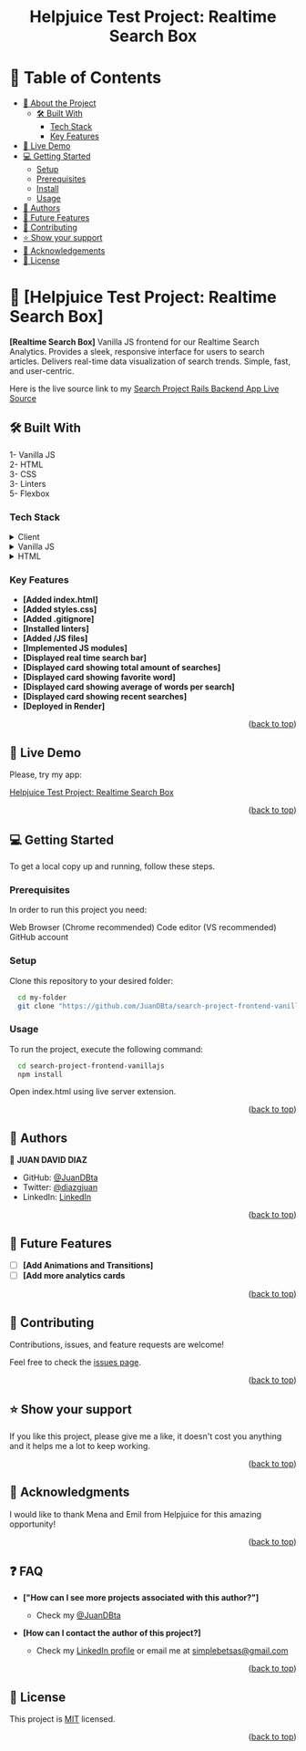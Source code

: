 <a name="readme-top"></a>

<div align="center">

<h1><b>Helpjuice Test Project: Realtime Search Box</b></h1>
 

</div>

# 📗 Table of Contents

- [📖 About the Project](#about-project)
  - [🛠 Built With](#built-with)
    - [Tech Stack](#tech-stack)
    - [Key Features](#key-features)
- [🚀 Live Demo](#live-demo)
- [💻 Getting Started](#getting-started)
  - [Setup](#setup)
  - [Prerequisites](#prerequisites)
  - [Install](#install)
  - [Usage](#usage)
- [👥 Authors](#authors)
- [🔭 Future Features](#future-features)
- [🤝 Contributing](#contributing)
- [⭐️ Show your support](#support)
- [🙏 Acknowledgements](#acknowledgements)
- [📝 License](#license)


# 📖 [Helpjuice Test Project: Realtime Search Box] <a name="about-project"></a>

**[Realtime Search Box]** Vanilla JS frontend for our Realtime Search Analytics. Provides a sleek, responsive interface for users to search articles. Delivers real-time data visualization of search trends. Simple, fast, and user-centric.

Here is the live source link to my [Search Project Rails Backend App Live Source](https://github.com/JuanDBta/search-project-backend-rails)


## 🛠 Built With <a name="built-with"></a>
1- Vanilla JS<br>
2- HTML<br>
3- CSS<br>
3- Linters<br>
5- Flexbox<br>

### Tech Stack <a name="tech-stack"></a>

<details>
  <summary>Client</summary>
  <ul>
    <li><a href="https://helpjuice.com/">Helpjuice</a></li>
  </ul>
</details>

<details>
<summary>Vanilla JS</summary>
  <ul>
    <li><a href="http://www.ecmascript.org/">Vanilla JS</a></li>
  </ul>
</details>

<details>
<summary>HTML</summary>
  <ul>
    <li><a href="https://html.spec.whatwg.org/">HTML</a></li>
  </ul>
</details>

### Key Features <a name="key-features"></a>

- **[Added index.html]**
- **[Added styles.css]**
- **[Added .gitignore]**
- **[Installed linters]**
- **[Added /JS files]**
- **[Implemented JS modules]**
- **[Displayed real time search bar]**
- **[Displayed card showing total amount of searches]**
- **[Displayed card showing favorite word]**
- **[Displayed card showing average of words per search]**
- **[Displayed card showing recent searches]**
- **[Deployed in Render]**

<p align="right">(<a href="#readme-top">back to top</a>)</p>

## 🚀 Live Demo <a name="live-demo"></a>

Please, try my app:

<a href="https://search-project.onrender.com/">Helpjuice Test Project: Realtime Search Box</a>

<p align="right">(<a href="#readme-top">back to top</a>)</p>

## 💻 Getting Started <a name="getting-started"></a>

To get a local copy up and running, follow these steps.

### Prerequisites

In order to run this project you need:

Web Browser (Chrome recommended)
Code editor (VS recommended)
GitHub account

### Setup

Clone this repository to your desired folder:

```sh
  cd my-folder
  git clone "https://github.com/JuanDBta/search-project-frontend-vanillajs.git"
```
### Usage

To run the project, execute the following command:

```sh
  cd search-project-frontend-vanillajs
  npm install
```

Open index.html using live server extension.

<p align="right">(<a href="#readme-top">back to top</a>)</p>

## 👥 Authors <a name="authors"></a>

👤 **JUAN DAVID DIAZ**

- GitHub: [@JuanDBta](https://github.com/JuanDBta)
- Twitter: [@diazgjuan](https://twitter.com/diazgjuan)
- LinkedIn: [LinkedIn](https://www.linkedin.com/in/simplebet)

<p align="right">(<a href="#readme-top">back to top</a>)</p>

## 🔭 Future Features <a name="future-features"></a>

- [ ] **[Add Animations and Transitions]**
- [ ] **[Add more analytics cards**

<p align="right">(<a href="#readme-top">back to top</a>)</p>

## 🤝 Contributing <a name="contributing"></a>

Contributions, issues, and feature requests are welcome!

Feel free to check the [issues page](../../issues/).

<p align="right">(<a href="#readme-top">back to top</a>)</p>

## ⭐️ Show your support <a name="support"></a>

If you like this project, please give me a like, it doesn't cost you anything and it helps me a lot to keep working.

<p align="right">(<a href="#readme-top">back to top</a>)</p>

## 🙏 Acknowledgments <a name="acknowledgements"></a>

I would like to thank Mena and Emil from Helpjuice for this amazing opportunity!

<p align="right">(<a href="#readme-top">back to top</a>)</p>

## ❓ FAQ <a name="faq"></a>

- **["How can I see more projects associated with this author?"]**

  - Check my [@JuanDBta](https://github.com/JuanDBta)

- **[How can I contact the author of this project?]**

  - Check my [LinkedIn profile](https://linkedin.com/in/simplebet/) or email me at simplebetsas@gmail.com
  
<p align="right">(<a href="#readme-top">back to top</a>)</p>

## 📝 License <a name="license"></a>

This project is [MIT](./LICENSE) licensed.

<p align="right">(<a href="#readme-top">back to top</a>)</p>
 